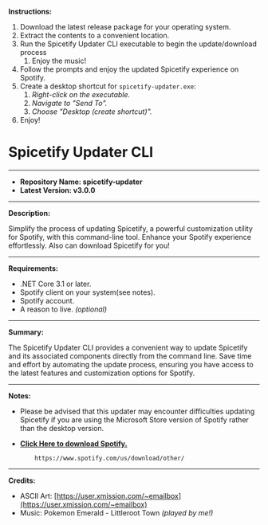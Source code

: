 **Instructions:**


1. Download the latest release package for your operating system.
2. Extract the contents to a convenient location.
3. Run the Spicetify Updater CLI executable to begin the update/download process
     1. Enjoy the music!
4. Follow the prompts and enjoy the updated Spicetify experience on Spotify.
5. Create a desktop shortcut for `spicetify-updater.exe`:
    1. *Right-click on the executable.*
    2. *Navigate to "Send To".*
    3. *Choose "Desktop (create shortcut)".*
6. Enjoy!  
# Spicetify Updater CLI

---

- **Repository Name: spicetify-updater**
- **Latest Version: v3.0.0**

---

**Description:**

Simplify the process of updating Spicetify, a powerful customization utility for Spotify, with this command-line tool. Enhance your Spotify experience effortlessly. Also can download Spicetify for you!

---

**Requirements:**

- .NET Core 3.1 or later.
- Spotify client on your system(see notes).
- Spotify account.
- A reason to live. *(optional)*

---

**Summary:**

The Spicetify Updater CLI provides a convenient way to update Spicetify and its associated components directly from the command line. Save time and effort by automating the update process, ensuring you have access to the latest features and customization options for Spotify.

---
**Notes:**
- Please be advised that this updater may encounter difficulties updating Spicetify if you are using the Microsoft Store version of Spotify rather than the desktop version.
- **[Click Here to download Spotify.](https://www.spotify.com/us/download/other/)**
  
          https://www.spotify.com/us/download/other/
---

**Credits:**

- ASCII Art: [https://user.xmission.com/~emailbox](https://user.xmission.com/~emailbox)
- Music: Pokemon Emerald - Littleroot Town *(played by me!)*
